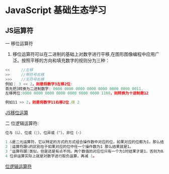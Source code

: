 <!--
 * @Author: TerryMin
 * @Date: 2020-12-14 17:25:10
 * @LastEditors: TerryMin
 * @LastEditTime: 2023-02-10 11:01:52
 * @Description: file not
-->
# JavaScript 基础生态学习

## JS运算符

一 移位运算符
1. 移位运算符可以在二进制的基础上对数字进行平移,在图形图像编程中应用广泛。按照平移的方向和填充数字的规则分为三种：
```js
<<     //左移
>>     //带符号右移
>>>    //无符号右移
例如： 3 << 2，则是将数字3左移2位:
首先把3转换为二进制数字: 0000 0000 0000 0000 0000 0000 0000 0011.
左移两位:0000 0000 0000 0000 0000 0000 0000 1100，则转换为十进制是12

例如11 >> 2，则是将数字11右移2位.得 2
```

[JS移位运算](https://juejin.cn/post/7007682578572378143)

二 位逻辑运算符:
```js
位与（&）、位或（|）、位异或（^）、非位（~）

1 &是二元运算符，它以特定的方式的方式组合操作数中对应的位，如果对应的位都为1，那么结果就是1， 如果任意一个位是0 则结果就是0。
2 |运算符跟&的区别在于如果对应的位中任一个操作数为1 那么结果就是1。
3 ^运算符跟|类似，但是还是有点不同。两个数值的对应位只有一个为1时结果才是1，否则为0。
4 位非运算实际上就是对数字进行取负运算，再减 1。
```

[位逻辑运算符](https://blog.csdn.net/weixin_45817492/article/details/110270114)




